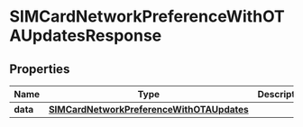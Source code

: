

# SIMCardNetworkPreferenceWithOTAUpdatesResponse


## Properties

Name | Type | Description | Notes
------------ | ------------- | ------------- | -------------
**data** | [**SIMCardNetworkPreferenceWithOTAUpdates**](SIMCardNetworkPreferenceWithOTAUpdates.md) |  |  [optional]



